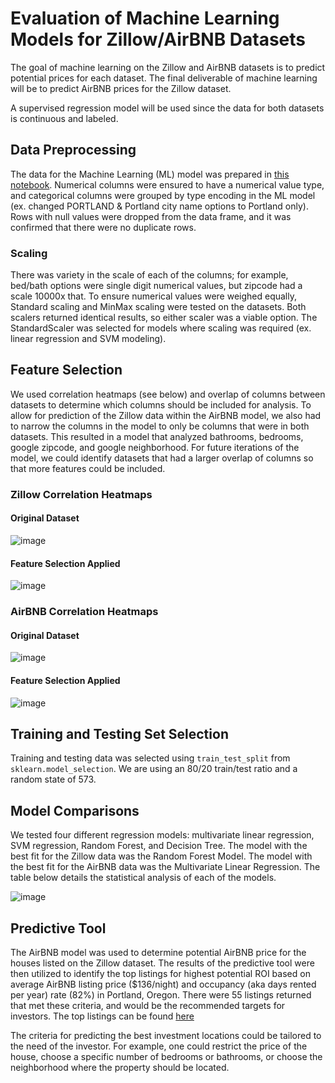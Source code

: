 # Evaluation of Machine Learning Models for Zillow/AirBNB Datasets
The goal of machine learning on the Zillow and AirBNB datasets is to predict potential prices for each dataset. The final deliverable of machine learning will be to predict AirBNB prices for the Zillow dataset.

A supervised regression model will be used since the data for both datasets is continuous and labeled.

## Data Preprocessing
The data for the Machine Learning (ML) model was prepared in [this notebook](https://github.com/tonywang3571/Final_Project_Repo/blob/master/ETL/ARBNB_ZILLOW.ipynb). Numerical columns were ensured to have a numerical value type, and categorical columns were grouped by type encoding in the ML model (ex. changed PORTLAND & Portland city name options to Portland only). Rows with null values were dropped from the data frame, and it was confirmed that there were no duplicate rows.

### Scaling
There was variety in the scale of each of the columns; for example, bed/bath options were single digit numerical values, but zipcode had a scale 10000x that. To ensure numerical values were weighed equally, Standard scaling and MinMax scaling were tested on the datasets. Both scalers returned identical results, so either scaler was a viable option. The StandardScaler was selected for models where scaling was required (ex. linear regression and SVM modeling).

## Feature Selection
We used correlation heatmaps (see below) and overlap of columns between datasets to determine which columns should be included for analysis. To allow for prediction of the Zillow data within the AirBNB model, we also had to narrow the columns in the model to only be columns that were in both datasets. This resulted in a model that analyzed bathrooms, bedrooms, google zipcode, and google neighborhood. For future iterations of the model, we could identify datasets that had a larger overlap of columns so that more features could be included.

### Zillow Correlation Heatmaps
#### Original Dataset
![image](https://user-images.githubusercontent.com/94259442/166345210-1a481efd-ae89-40e7-83f8-51090ac3bbad.png)

#### Feature Selection Applied
![image](https://user-images.githubusercontent.com/94259442/166345253-087b5f2f-7532-4c11-9d58-aaa52f494d85.png)

### AirBNB Correlation Heatmaps
#### Original Dataset
![image](https://user-images.githubusercontent.com/94259442/166345281-6f457098-30d4-4d74-9804-ebfcf98db10b.png)

#### Feature Selection Applied
![image](https://user-images.githubusercontent.com/94259442/166345309-8137e11f-90b0-49cb-9902-f3c833d8b725.png)

## Training and Testing Set Selection
Training and testing data was selected using `train_test_split` from `sklearn.model_selection`. We are using an 80/20 train/test ratio and a random state of 573.

## Model Comparisons
We tested four different regression models: multivariate linear regression, SVM regression, Random Forest, and Decision Tree. The model with the best fit for the Zillow data was the Random Forest Model. The model with the best fit for the AirBNB data was the Multivariate Linear Regression. The table below details the statistical analysis of each of the models.

![image](https://user-images.githubusercontent.com/94259442/166345379-b0d4c153-91f3-49c1-9ee6-66c65df578c7.png)


## Predictive Tool
The AirBNB model was used to determine potential AirBNB price for the houses listed on the Zillow dataset. The results of the predictive tool were then utilized to identify the top listings for highest potential ROI based on average AirBNB listing price ($136/night) and occupancy (aka days rented per year) rate (82%) in Portland, Oregon. There were 55 listings returned that met these criteria, and would be the recommended targets for investors. The top listings can be found [here](https://github.com/tonywang3571/Final_Project_Repo/blob/master/Resources/TopListings.csv)

The criteria for predicting the best investment locations could be tailored to the need of the investor. For example, one could restrict the price of the house, choose a specific number of bedrooms or bathrooms, or choose the neighborhood where the property should be located.

